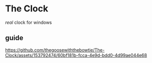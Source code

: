 # The Clock
*real* clock for windows

## guide
https://github.com/thegoosewiththebowtie/The-Clock/assets/153792474/60bf181b-fcca-4e9d-bdd0-4d99ae044e68

